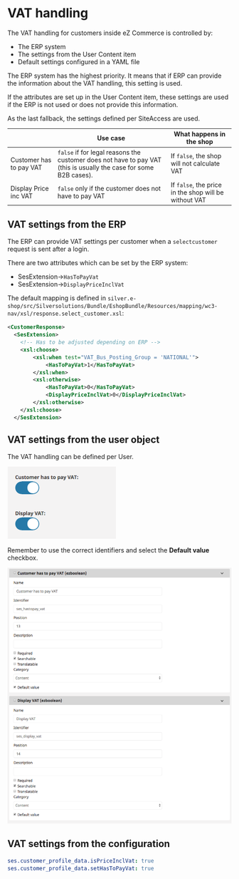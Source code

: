 # VAT handling

The VAT handling for customers inside eZ Commerce is controlled by:

- The ERP system
- The settings from the User Content item 
- Default settings configured in a YAML file

The ERP system has the highest priority. It means that if ERP can provide the information about the VAT handling, this setting is used. 

If the attributes are set up in the User Content item, these settings are used if the ERP is not used or does not provide this information.

As the last fallback, the settings defined per SiteAccess are used. 

||Use case|What happens in the shop|
|--- |--- |--- |
|Customer has to pay VAT|`false` if for legal reasons the customer does not have to pay VAT (this is usually the case for some B2B cases).|If `false`, the shop will not calculate VAT|
|Display Price inc VAT|`false` only if the customer does not have to pay VAT|If `false`, the price in the shop will be without VAT|

## VAT settings from the ERP

The ERP can provide VAT settings per customer when a `selectcustomer` request is sent after a login.

There are two attributes which can be set by the ERP system:

- SesExtension->`HasToPayVat` 
- SesExtension->`DisplayPriceInclVat`

The default mapping is defined in `silver.e-shop/src/Silversolutions/Bundle/EshopBundle/Resources/mapping/wc3-nav/xsl/response.select_customer.xsl`:

``` xml
<CustomerResponse>
  <SesExtension>
    <!-- Has to be adjusted depending on ERP -->
    <xsl:choose>
        <xsl:when test="VAT_Bus_Posting_Group = 'NATIONAL'">
            <HasToPayVat>1</HasToPayVat>
        </xsl:when>
        <xsl:otherwise>
            <HasToPayVat>0</HasToPayVat>
            <DisplayPriceInclVat>0</DisplayPriceInclVat>
        </xsl:otherwise>
    </xsl:choose>
  </SesExtension>
```

## VAT settings from the user object 

The VAT handling can be defined per User. 

![](../img/customers_vat_setting.png)

Remember to use the correct identifiers and select the **Default value** checkbox.

![](../img/customers_vat_setting_2.png)

## VAT settings from the configuration

``` yaml
ses.customer_profile_data.isPriceInclVat: true
ses.customer_profile_data.setHasToPayVat: true
```
